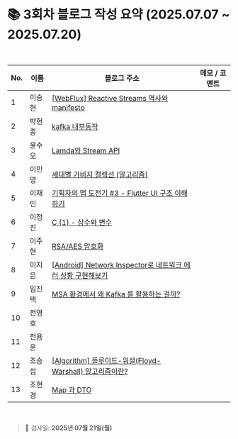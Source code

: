 # 📚 3회차 블로그 작성 요약 (2025.07.07 ~ 2025.07.20)

<br>

| No. | 이름  | 블로그 주소                                                                                    | 메모 / 코멘트 |
|-----|-----|-------------------------------------------------------------------------------------------|----------|
| 1   | 이승현 | [[WebFlux] Reactive Streams 역사와 manifesto](https://ssddo-story.tistory.com/66)            |          |
| 2   | 박현종 | [kafka 내부동작](https://develop-think-record.tistory.com/22)                                           |          |
| 3   | 윤수오 | [Lamda와 Stream API](https://velog.io/@dbstndh12/Java-Lamda%EC%99%80-Stream-API)           |          |
| 4   | 이민영 | [세대별 가비지 컬렉션 [알고리즘]](https://stylish-minyoung.tistory.com/211)                            |          |
| 5   | 이재민 | [기획자의 앱 도전기 #3 - Flutter UI 구조 이해하기](https://jam-scribble.tistory.com/41)                 |          |
| 6   | 이정진 | [C (1) - 상수와 변수](https://freshdev.tistory.com/57)                                         |          |
| 7   | 이주현 | [RSA/AES 암호화](https://jujus.gitbook.io/jutrongs-docs/my-storage/computer-science/rsa-aes) |          |
| 8   | 이지은 | [[Android] Network Inspector로 네트워크 에러 상황 구현해보기](https://ji-eeeun.tistory.com/125)         |          |
| 9   | 임진택 | [MSA 환경에서 왜 Kafka 를 활용하는 걸까?](https://taekt.tistory.com/41)                               |          |
| 10  | 전영호 |                                                                                           |          |
| 11  | 전용운 |                                                                                           |          |
| 12  | 조승섭 | [[Algorithm] 플루이드-워셜(Floyd-Warshall) 알고리즘이란?](https://seopseophaeee.tistory.com/9)                |          |
| 13  | 조현경 | [ Map 과 DTO ](https://velog.io/@edocnuyh/Map-%EA%B3%BC-DTO)                               |          |

<br>

> 📌 검사일: **2025년 07월 21일(월)**
